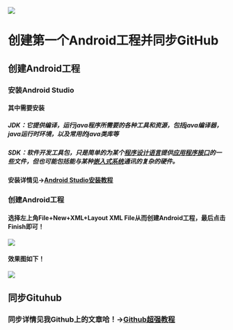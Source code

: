![](E:/GAME/AndroidStudio/work/Work1/HAHA.jpg)

# 创建第一个Android工程并同步GitHub 

## 创建Android工程

### 安装Android Studio

#### 其中需要安装

##### JDK：它提供编译，运行java程序所需要的各种工具和资源，包括java编译器，java运行时环境，以及常用的java类库等

##### SDK：软件开发工具包，只是简单的为某个[程序设计语言](https://baike.baidu.com/item/程序设计语言)提供[应用程序接口](https://baike.baidu.com/item/应用程序接口)的一些文件，但也可能包括能与某种[嵌入式系统](https://baike.baidu.com/item/嵌入式系统)通讯的复杂的硬件。 

#### 安装详情见→[Android Studio安装教程](https://blog.csdn.net/siwuxie095/article/details/53431818?depth_1-utm_source=distribute.pc_relevant.none-task&utm_source=distribute.pc_relevant.none-task)



### 创建Android工程

#### 选择左上角File+New+XML+Layout XML File从而创建Android工程，最后点击Finish即可！

![](E:/GAME/AndroidStudio/work/Work1/Android1.png)



#### 效果图如下！

![](E:/GAME/AndroidStudio/work/Work1/Android2.png)



## 同步Gituhub

### 同步详情见我Github上的文章哈！→[Github超强教程](https://github.com/BLURRYFACEEE/CloudComputing/tree/master/Git)

